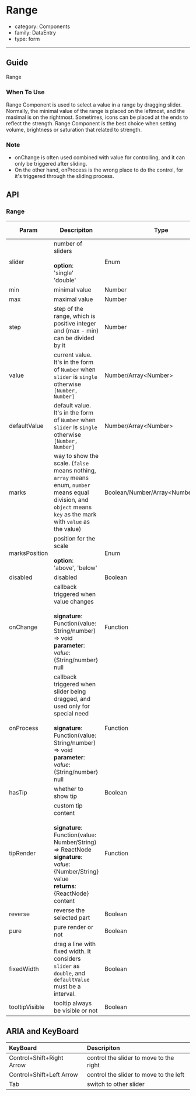 # Range

-   category: Components
-   family: DataEntry
-   type: form

---

## Guide

Range

### When To Use

Range Component is used to select a value in a range by dragging slider. Normally, the minimal value of the range is placed on the leftmost, and the maximal is on the rightmost. Sometimes, icons can be placed at the ends to reflect the strength. Range Component is the best choice when setting volume, brightness or saturation that related to strength.

### Note

-   onChange is often used combined with value for controlling, and it can only be triggered after sliding.
-   On the other hand, onProcess is the wrong place to do the control, for it's triggered through the sliding process.

## API

### Range

| Param | Descripiton  | Type  | Default Value |
| ------------- | --------------------------------------------------------------------------------------------------------------------------------------------------------------------------- | -------------------------------------- | -------------- |
| slider        | number of sliders<br><br>**option**:<br>'single'<br>'double'                                                                                                                       | Enum                                   | 'single'       |
| min           | minimal value                                                                                                                                                                         | Number                                 | 0              |
| max           | maximal value                                                                                                                                                                         | Number                                 | 100            |
| step          | step of the range, which is positive integer and (max - min) can be divided by it                                                                                                                                       | Number                                 | 1              |
| value         | current value. It's in the form of `Number` when `slider` is `single` otherwise `[Number, Number]`                                                                   | Number/Array&lt;Number>                | -              |
| defaultValue  | default value. It's in the form of `Number` when `slider` is `single` otherwise `[Number, Number]`                                                                                         | Number/Array&lt;Number>                | -              |
| marks         | way to show the scale. (`false` means nothing, `array` means enum, `number` means equal division, and `object` means `key` as the mark with `value` as the value)                                                                                        | Boolean/Number/Array&lt;Number>/Object | false          |
| marksPosition | position for the scale<br><br>**option**:<br>'above', 'below'                                                                                                        | Enum                                   | 'above'        |
| disabled      | disabled                                                                                                                                                         | Boolean                                | false          |
| onChange      | callback triggered when value changes<br><br>**signature**:<br>Function(value: String/number) => void<br>**parameter**:<br>_value_: {String/number} null | Function                               | func.noop      |
| onProcess     | callback triggered when slider being dragged, and used only for special need<br><br>**signature**:<br>Function(value: String/number) => void<br>**parameter**:<br>_value_: {String/number} null                    | Function                               | func.noop      |
| hasTip        | whether to show tip                                                                                                                                                               | Boolean                                | true           |
| tipRender     | custom tip content<br><br>**signature**:<br>Function(value: Number/String) => ReactNode<br>**signature**:<br>_value_: {Number/String} value<br>**returns**:<br>{ReactNode} content<br>                     | Function                               | value => value |
| reverse       | reverse the selected part                                                                                                                                                                       | Boolean                                | false          |
| pure          | pure render or not                                                                                                                                                             | Boolean                                | false          |
| fixedWidth    | drag a line with fixed width. It considers `slider` as `double`, and `defaultValue` must be a interval.                                                                                                                                                                 | Boolean                                | false          |
| tooltipVisible| tooltip always be visible or not                                                                                                                                                              | Boolean                                | false          |

## ARIA and KeyBoard

| KeyBoard          | Descripiton                              |
| :---------- | :------------------------------ |
| Control+Shift+Right Arrow    | control the slider to move to the right                         |
| Control+Shift+Left Arrow    | control the slider to move to the left                         |
| Tab       | switch to other slider                 |